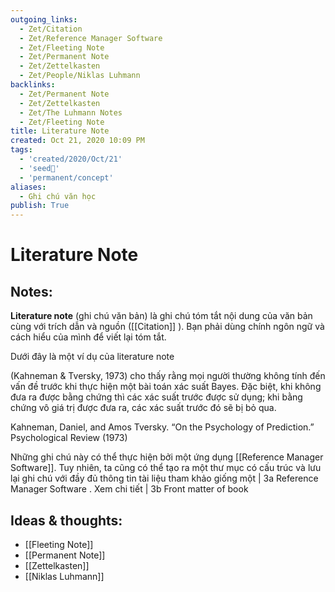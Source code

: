 ```yaml
---
outgoing_links:
  - Zet/Citation
  - Zet/Reference Manager Software
  - Zet/Fleeting Note
  - Zet/Permanent Note
  - Zet/Zettelkasten
  - Zet/People/Niklas Luhmann
backlinks:
  - Zet/Permanent Note
  - Zet/Zettelkasten
  - Zet/The Luhmann Notes
  - Zet/Fleeting Note
title: Literature Note
created: Oct 21, 2020 10:09 PM
tags:
  - 'created/2020/Oct/21'
  - 'seed🥜'
  - 'permanent/concept'
aliases:
  - Ghi chú văn học
publish: True
---
```

# Literature Note

## Notes:
**Literature note** (ghi chú văn bản) là ghi chú tóm tắt nội dung của văn bản cùng với trích dẫn và nguồn ([[Citation]] ). Bạn phải dùng chính ngôn ngữ và cách hiểu của mình để viết lại tóm tắt.

Dưới đây là một ví dụ của literature note

(Kahneman & Tversky, 1973) cho thấy rằng mọi người thường không tính đến vấn đề trước khi thực hiện một bài toán xác suất Bayes. Đặc biệt, khi không đưa ra được bằng chứng thì các xác suất trước được sử dụng; khi bằng chứng vô giá trị được đưa ra, các xác suất trước đó sẽ bị bỏ qua.

Kahneman, Daniel, and Amos Tversky. “On the Psychology of Prediction.” Psychological Review (1973)

Những ghi chú này có thể thực hiện bởi một ứng dụng [[Reference Manager Software]]. Tuy nhiên, ta cũng có thể tạo ra một thư mục có cấu trúc và lưu lại ghi chú với đầy đủ thông tin tài liệu tham khảo giống một | 3a Reference Manager Software . Xem chi tiết | 3b Front matter of book

## Ideas & thoughts:
- [[Fleeting Note]]
- [[Permanent Note]]
- [[Zettelkasten]]
- [[Niklas Luhmann]]